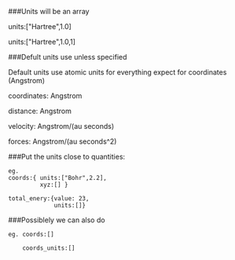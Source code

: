 ###Units will be an array

  units:["Hartree",1.0]
  
  units:["Hartree",1.0,1]
  
###Defult units use unless specified

  Default units use atomic units for everything expect for coordinates (Angstrom)
  
  coordinates: Angstrom
  
  distance: Angstrom
  
  velocity: Angstrom/(au seconds)
  
  forces: Angstrom/(au seconds^2)
  
###Put the units close to quantities:

    eg.
    coords:{ units:["Bohr",2.2],
             xyz:[] }
             
    total_enery:{value: 23,
                 units:[]}
                 
###Possiblely we can also do

    eg. coords:[]
    
        coords_units:[]
     

